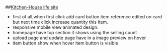 ##[Kitchen-House life site](https://capable-faloodeh-7aef99.netlify.app)

-   first of all,when first click add card button item reference edited on card but next time click increase quantity this Item.
-   responsive mobile view animated design.
-   homepage have top section.it shows using the selling count
-   upload page and update page have in a image preview on hover
-   item button show when hover item button is visible
